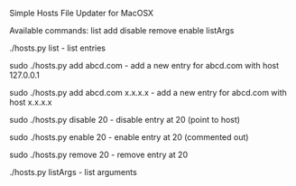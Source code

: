Simple Hosts File Updater for MacOSX

Available commands:
list 
add 
disable
remove
enable
listArgs


./hosts.py list - list entries

sudo ./hosts.py add abcd.com - add a new entry for abcd.com with host 127.0.0.1

sudo ./hosts.py add abcd.com x.x.x.x - add a new entry for abcd.com with host x.x.x.x

sudo ./hosts.py disable 20 - disable entry at 20 (point to host)

sudo ./hosts.py enable 20 - enable entry at 20 (commented out)

sudo ./hosts.py remove 20 - remove entry at 20

./hosts.py listArgs - list arguments



